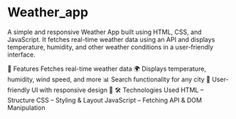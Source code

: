 # Weather_app
A simple and responsive Weather App built using HTML, CSS, and JavaScript. It fetches real-time weather data using an API and displays temperature, humidity, and other weather conditions in a user-friendly interface.

🚀 Features
Fetches real-time weather data 🌍
Displays temperature, humidity, wind speed, and more 📊
Search functionality for any city 🔎
User-friendly UI with responsive design 🎨
🛠 Technologies Used
HTML – Structure
CSS – Styling & Layout
JavaScript – Fetching API & DOM Manipulation

